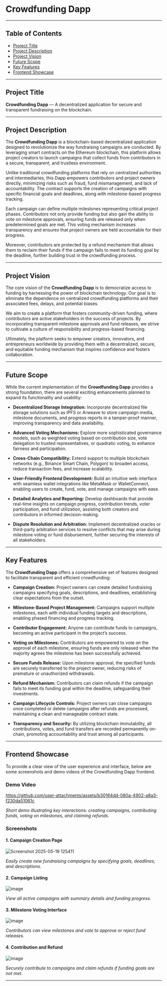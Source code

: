 # Crowdfunding Dapp

---

## Table of Contents
- [Project Title](#project-title)  
- [Project Description](#project-description)  
- [Project Vision](#project-vision)  
- [Future Scope](#future-scope)  
- [Key Features](#key-features)  
- [Frontend Showcase](#frontend-showcase)  

---

## Project Title
**Crowdfunding Dapp** — A decentralized application for secure and transparent fundraising on the blockchain.

---

## Project Description
The **Crowdfunding Dapp** is a blockchain-based decentralized application designed to revolutionize the way fundraising campaigns are conducted. By leveraging smart contracts on the Ethereum blockchain, this platform allows project creators to launch campaigns that collect funds from contributors in a secure, transparent, and trustless environment.

Unlike traditional crowdfunding platforms that rely on centralized authorities and intermediaries, this Dapp empowers contributors and project owners directly, minimizing risks such as fraud, fund mismanagement, and lack of accountability. The contract supports the creation of campaigns with specific financial goals and deadlines, along with milestone-based progress tracking.

Each campaign can define multiple milestones representing critical project phases. Contributors not only provide funding but also gain the ability to vote on milestone approvals, ensuring funds are released only when predetermined goals are met. This voting mechanism increases transparency and ensures that project owners are held accountable for their progress.

Moreover, contributors are protected by a refund mechanism that allows them to reclaim their funds if the campaign fails to meet its funding goal by the deadline, further building trust in the crowdfunding process.

---

## Project Vision
The core vision of the **Crowdfunding Dapp** is to democratize access to funding by harnessing the power of blockchain technology. Our goal is to eliminate the dependence on centralized crowdfunding platforms and their associated fees, delays, and potential biases.

We aim to create a platform that fosters community-driven funding, where contributors are active stakeholders in the success of projects. By incorporating transparent milestone approvals and fund releases, we strive to cultivate a culture of responsibility and progress-based financing.

Ultimately, the platform seeks to empower creators, innovators, and entrepreneurs worldwide by providing them with a decentralized, secure, and equitable funding mechanism that inspires confidence and fosters collaboration.

---

## Future Scope
While the current implementation of the **Crowdfunding Dapp** provides a strong foundation, there are several exciting enhancements planned to expand its functionality and usability:

- **Decentralized Storage Integration:** Incorporate decentralized file storage solutions such as IPFS or Arweave to store campaign media, milestone documents, and progress reports in a tamper-proof manner, improving transparency and data availability.

- **Advanced Voting Mechanisms:** Explore more sophisticated governance models, such as weighted voting based on contribution size, vote delegation to trusted representatives, or quadratic voting, to enhance fairness and participation.

- **Cross-Chain Compatibility:** Extend support to multiple blockchain networks (e.g., Binance Smart Chain, Polygon) to broaden access, reduce transaction fees, and increase scalability.

- **User-Friendly Frontend Development:** Build an intuitive web interface with seamless wallet integrations like MetaMask or WalletConnect, enabling users to create, fund, vote, and manage campaigns with ease.

- **Detailed Analytics and Reporting:** Develop dashboards that provide real-time insights on campaign progress, contribution trends, voter participation, and fund utilization, assisting both creators and contributors in informed decision-making.

- **Dispute Resolution and Arbitration:** Implement decentralized oracles or third-party arbitration services to resolve conflicts that may arise during milestone voting or fund disbursement, further securing the interests of all stakeholders.

---

## Key Features
The **Crowdfunding Dapp** offers a comprehensive set of features designed to facilitate transparent and efficient crowdfunding:

- **Campaign Creation:** Project owners can create detailed fundraising campaigns specifying goals, descriptions, and deadlines, establishing clear expectations from the outset.

- **Milestone-Based Project Management:** Campaigns support multiple milestones, each with individual funding targets and descriptions, enabling phased financing and progress tracking.

- **Contributor Engagement:** Anyone can contribute funds to campaigns, becoming an active participant in the project’s success.

- **Voting on Milestones:** Contributors are empowered to vote on the approval of each milestone, ensuring funds are only released when the majority agrees the milestone has been successfully achieved.

- **Secure Funds Release:** Upon milestone approval, the specified funds are securely transferred to the project owner, reducing risks of premature or unauthorized withdrawals.

- **Refund Mechanism:** Contributors can claim refunds if the campaign fails to meet its funding goal within the deadline, safeguarding their investments.

- **Campaign Lifecycle Controls:** Project owners can close campaigns once completed or delete campaigns after refunds are processed, maintaining a clean and manageable contract state.

- **Transparency and Security:** By utilizing blockchain immutability, all contributions, votes, and fund transfers are recorded permanently on-chain, promoting accountability and trust among all participants.

---

## Frontend Showcase

To provide a clear view of the user experience and interface, below are some screenshots and demo videos of the Crowdfunding Dapp frontend.

### Demo Video

https://github.com/user-attachments/assets/b30164dd-080a-4902-a8a3-f230da51061c

*Short demo illustrating key interactions: creating campaigns, contributing funds, voting on milestones, and claiming refunds.*

### Screenshots

#### 1. Campaign Creation Page  
![Screenshot 2025-05-19 125411](https://github.com/user-attachments/assets/6f1b12f8-5f97-4b85-84e6-d46b2dde792d)

_Easily create new fundraising campaigns by specifying goals, deadlines, and descriptions._

#### 2. Campaign Listing  
![image](https://github.com/user-attachments/assets/2d36dfc1-b870-49f5-b4de-531688d6bf93) 

_View all active campaigns with summary details and funding progress._

#### 3. Milestone Voting Interface  
![image](https://github.com/user-attachments/assets/c0cdc4a4-0b41-4640-949a-bac14bb976ad)

_Contributors can view milestones and vote to approve or reject fund releases._

#### 4. Contribution and Refund  
![image](https://github.com/user-attachments/assets/57e8d682-2fd4-41b8-af99-b489477f7bd6)

_Securely contribute to campaigns and claim refunds if funding goals are not met._

---

